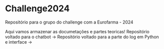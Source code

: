# Challenge2024
Repositório para o grupo do challenge com a Eurofarma - 2024

Aqui vamos armazenar as documetações e partes teoricas!
Repositório voltado para o chatbot ->
Repositório voltado para a parte do log em Python e interface ->
